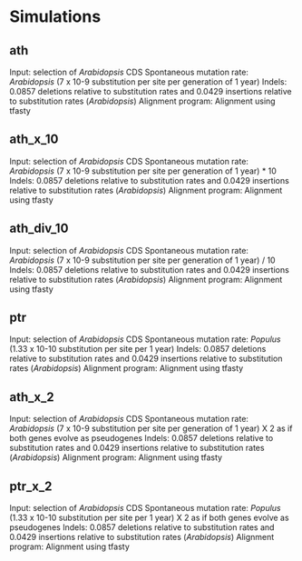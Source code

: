 # Simulations

## ath

Input: selection of *Arabidopsis* CDS
Spontaneous mutation rate: *Arabidopsis* (7 x 10-9 substitution per site per generation of 1 year)
Indels: 0.0857 deletions relative to substitution rates and 0.0429 insertions relative to substitution rates (*Arabidopsis*)
Alignment program: Alignment using tfasty

## ath_x_10

Input: selection of *Arabidopsis* CDS
Spontaneous mutation rate: *Arabidopsis* (7 x 10-9 substitution per site per generation of 1 year) * 10
Indels: 0.0857 deletions relative to substitution rates and 0.0429 insertions relative to substitution rates (*Arabidopsis*)
Alignment program: Alignment using tfasty

## ath_div_10

Input: selection of *Arabidopsis* CDS
Spontaneous mutation rate: *Arabidopsis* (7 x 10-9 substitution per site per generation of 1 year) / 10
Indels: 0.0857 deletions relative to substitution rates and 0.0429 insertions relative to substitution rates (*Arabidopsis*)
Alignment program: Alignment using tfasty

## ptr

Input: selection of *Arabidopsis* CDS
Spontaneous mutation rate: *Populus* (1.33 x 10-10 substitution per site per 1 year)
Indels: 0.0857 deletions relative to substitution rates and 0.0429 insertions relative to substitution rates (*Arabidopsis*)
Alignment program: Alignment using tfasty

## ath_x_2

Input: selection of *Arabidopsis* CDS
Spontaneous mutation rate: *Arabidopsis* (7 x 10-9 substitution per site per generation of 1 year) X 2
        as if both genes evolve as pseudogenes
Indels: 0.0857 deletions relative to substitution rates and 0.0429 insertions relative to substitution rates (*Arabidopsis*)
Alignment program: Alignment using tfasty

## ptr_x_2

Input: selection of *Arabidopsis* CDS
Spontaneous mutation rate: *Populus* (1.33 x 10-10 substitution per site per 1 year) X 2
        as if both genes evolve as pseudogenes
Indels: 0.0857 deletions relative to substitution rates and 0.0429 insertions relative to substitution rates (*Arabidopsis*)
Alignment program: Alignment using tfasty
